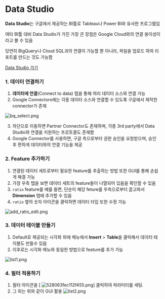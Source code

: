 # Data Studio

**Data Studio**는 구글에서 제공하는 BI툴로 Tableau나 Power BI와 유사한 프로그램임

여타 BI툴 대비 Data Studio가 가진 가장 큰 장점은 Google Cloud와의 연결 용이성이라고 볼 수 있음

당연히 BigQuery나 Cloud SQL과의 연결이 가능할 뿐 아니라, 파일을 업로드 하여 리포트를 만드는 것도 가능함

[Data Studio 가기](https://datastudio.google.com/u/0/navigation/reporting)



### 1. 데이터 연결하기

1.  **데이터에 연결**(Connect to data) 탭을 통해 여러 데이터 소스와 연결 가능
2. Google Connectors에는 각종 데이터 소스와 연결할 수 있도록 구글에서 제작한 connector가 존재

![bq_select.png](https://cdn.qwiklabs.com/39Vbx4yeiSCwKTWnt5qA2bG99Chp%2FWErqithsKc%2FFMA%3D)

3. 하단으로 이동하면 Partner Connector도 존재하며, 각종 3rd party에서 Data Studio와 연결을 지원하는 프로토콜도 존재함
4. Google Connector를 사용하면, 구글 측으로부터 권한 승인을 요청받으며, 승인 후 편하게 데이터와의 연결 기능을 제공

### 2. Feature 추가하기

1. 연결된 데이터 세트로부터 필요한 feature를 추출하는 방법 또한 GUI를 통해 손쉽게 해결 가능
2. 가장 우측 탭을 보면 데이터 세트의 feature들이 나열되어 있음을 확인할 수 있음
3. `ratio` feature를 예를 들면, 단순이 해당 feture를 우측으로부터 끌고와서 **Dimension** 탭에 추가할 수 있음
4. `ratio` 옆의 숫자 아이콘을 클릭하면 데이터 타입 또한 수정 가능

![add_ratio_edit.png](https://cdn.qwiklabs.com/zXu1x6M710mF6jfejnn2JRgapcP0Gk61hUx05Uk9bZ4%3D)

###  3. 데이터 테이블 만들기

1. Default로 제공되는 시각화 외에 메뉴에서 **Insert** > **Table**을 클릭해서 데이터 테이블도 만들수 있음
2. 이후로는 시각화 메뉴와 동일한 방법으로 feature를 추가 가능

![list1.png](https://cdn.qwiklabs.com/tCaE0P77TtbssYfg1FD9pY%2BmrKO5qrUKNFU3T9Flr2A%3D)

### 4. 필터 적용하기

1. 필터 아이콘을 [ ![528063fec112f455.png](https://cdn.qwiklabs.com/jyGvhcxndKDFmO54IN8oiL2guwOS22CHDrnp%2FLDozxo%3D)] 클릭하여 파라미터를 세팅.
2. 그 외는 위와 같이 GUI 활용
![list2.png](https://cdn.qwiklabs.com/4BSOwFoYYhCYkdCfahKVAipsSvF4TvCy86lXNTCXvAs%3D)
